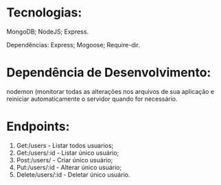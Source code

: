 <h1>Tecnologias:</h1>
MongoDB;
NodeJS;
Express.

Dependências:
Express;
Mogoose;
Require-dir.

<h1>Dependência de Desenvolvimento: </h1>
<p>nodemon (monitorar todas as alterações nos arquivos de sua aplicação e reiniciar automaticamente o servidor quando for necessário.</p>

 <h1>Endpoints:</h1>
 <ol>
 <li>Get:/users   -  Listar todos usuarios;</li>
<li>Get:/users/:id - Listar único usuário;</li>
<li>Post:/users/ - Criar único usuário;</li>
<li>Put:/users/:id - Alterar único usuário;</li>
<li>Delete/users/:id - Deletar único usuário.</li>
</ol>










